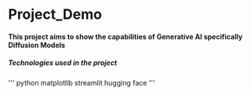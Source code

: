 ﻿# Project_Demo

#### This project aims to show the capabilities of Generative AI specifically Diffusion Models

##### Technologies used in the project
'''
python
matplotlib
streamlit
hugging face 
'''
